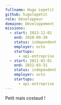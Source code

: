 ```yaml
---
fullname: Hugo Lepetit
github: hugolepetit
role: Développeur
domaine: Développement
missions:
  - start: 2013-12-01
    end: 2020-09-30
    status: independent
    employer: octo
    startups:
      - api-entreprise
  - start: 2021-02-01
    end: 2022-03-31
    status: independent
    employer: octo
    startups:
      - api-entreprise
---
```

Petit mais costaud !
